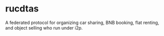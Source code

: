 # rucdtas
A federated protocol for organizing car sharing, BNB booking, flat renting, and object selling who run under i2p.
